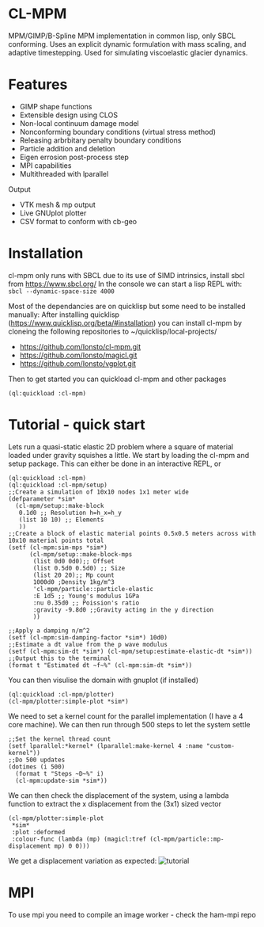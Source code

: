 # CL-MPM
 MPM/GIMP/B-Spline MPM implementation in common lisp, only SBCL conforming.
 Uses an explicit dynamic formulation with mass scaling, and adaptive timestepping.
 Used for simulating viscoelastic glacier dynamics.
 
 
# Features
 - GIMP shape functions
 - Extensible design using CLOS
 - Non-local continuum damage model
 - Nonconforming boundary conditions (virtual stress method)
 - Releasing arbrbitary penalty boundary conditions
 - Particle addition and deletion
 - Eigen errosion post-process step
 - MPI capabilities
 - Multithreaded with lparallel
 
Output
 - VTK mesh & mp output
 - Live GNUplot plotter
 - CSV format to conform with cb-geo

# Installation
cl-mpm only runs with SBCL due to its use of SIMD intrinsics, install sbcl from https://www.sbcl.org/
In the console we can start a lisp REPL with:
```sbcl --dynamic-space-size 4000```

Most of the dependancies are on quicklisp but some need to be installed manually:
After installing quicklisp (https://www.quicklisp.org/beta/#installation) you can install cl-mpm by cloneing the following repositories to ~/quicklisp/local-projects/
 - https://github.com/Ionsto/cl-mpm.git
 - https://github.com/Ionsto/magicl.git
 - https://github.com/Ionsto/vgplot.git

Then to get started you can quickload cl-mpm and other packages
```
(ql:quickload :cl-mpm)
```

# Tutorial - quick start
Lets run a quasi-static elastic 2D problem where a square of material loaded under gravity squishes a little.
We start by loading the cl-mpm and setup package.
This can either be done in an interactive REPL, or
```
(ql:quickload :cl-mpm)
(ql:quickload :cl-mpm/setup)
;;Create a simulation of 10x10 nodes 1x1 meter wide
(defparameter *sim*
  (cl-mpm/setup::make-block
   0.1d0 ;; Resolution h=h_x=h_y
   (list 10 10) ;; Elements 
   ))
;;Create a block of elastic material points 0.5x0.5 meters across with 10x10 material points total
(setf (cl-mpm:sim-mps *sim*)
      (cl-mpm/setup::make-block-mps
       (list 0d0 0d0);; Offset
       (list 0.5d0 0.5d0) ;; Size
       (list 20 20);; Mp count
       1000d0 ;Density 1kg/m^3
       'cl-mpm/particle::particle-elastic
       :E 1d5 ;; Young's modulus 1GPa
       :nu 0.35d0 ;; Poission's ratio
       :gravity -9.8d0 ;;Gravity acting in the y direction
       ))

;;Apply a damping n/m^2
(setf (cl-mpm:sim-damping-factor *sim*) 10d0)
;;Estimate a dt value from the p wave modulus
(setf (cl-mpm:sim-dt *sim*) (cl-mpm/setup:estimate-elastic-dt *sim*))
;;Output this to the terminal
(format t "Estimated dt ~f~%" (cl-mpm:sim-dt *sim*))

```
You can then visulise the domain with gnuplot (if installed)
```
(ql:quickload :cl-mpm/plotter)
(cl-mpm/plotter:simple-plot *sim*)
```
We need to set a kernel count for the parallel implementation (I have a 4 core machine).
We can then run through 500 steps to let the system settle
```
;;Set the kernel thread count
(setf lparallel:*kernel* (lparallel:make-kernel 4 :name "custom-kernel"))
;;Do 500 updates
(dotimes (i 500)
  (format t "Steps ~D~%" i)
  (cl-mpm:update-sim *sim*))
```
We can then check the displacement of the system, using a lambda function to extract the x displacement from the (3x1) sized vector
```
(cl-mpm/plotter:simple-plot
 *sim*
 :plot :deformed
 :colour-func (lambda (mp) (magicl:tref (cl-mpm/particle::mp-displacement mp) 0 0)))
```
We get a displacement variation as expected:
![tutorial](https://github.com/Ionsto/cl-mpm/assets/117826225/95163c5a-35a8-4312-a71c-c9a4941ee388)

# MPI
To use mpi you need to compile an image worker - check the ham-mpi repo 

